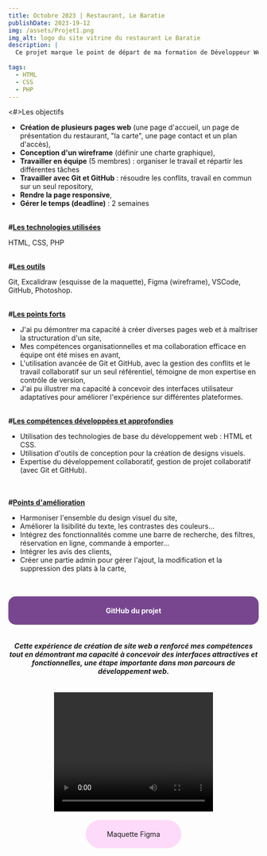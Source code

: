 ```yaml
---
title: Octobre 2023 | Restaurant, Le Baratie
publishDate: 2023-19-12
img: /assets/Projet1.png 
img_alt: logo du site vitrine du restaurant Le Baratie
description: |
  Ce projet marque le point de départ de ma formation de Développeur Web. L'objectif était de concevoir le site vitrine d'un restaurant fictif à travers plusieurs pages web. 
  
tags:
  - HTML
  - CSS
  - PHP
---
```



<<ustrong>#>Les objectifs</u></strong>

- <strong>Création de plusieurs pages web</strong> (une page d'accueil, un page de présentation du restaurant, "la carte", une page contact et un plan d'accès),
- <strong>Conception d'un wireframe</strong> (définir une charte graphique),
- <strong>Travailler en équipe</strong> (5 membres) : organiser le travail et répartir les différentes tâches
- <strong>Travailler avec Git et GitHub</strong> : résoudre les conflits, travail en commun sur un seul repository,
- <strong>Rendre la page responsive</strong>,
- <strong>Gérer le temps (deadline)</strong> : 2 semaines


<br>
<strong>#<u>Les technologies utilisées</u></strong>

HTML, CSS, PHP


<br>
<strong>#<u>Les outils</u></strong>

Git, Excalidraw (esquisse de la maquette), Figma (wireframe), VSCode, GitHub, Photoshop.

<br>
<strong>#<u>Les points forts</u></strong>

- J'ai pu démontrer ma capacité à créer diverses pages web et à maîtriser la structuration d'un site,
- Mes compétences organisationnelles et ma collaboration efficace en équipe ont été mises en avant,
- L'utilisation avancée de Git et GitHub, avec la gestion des conflits et le travail collaboratif sur un seul référentiel, témoigne de mon expertise en contrôle de version,
- J'ai pu illustrer ma capacité à concevoir des interfaces utilisateur adaptatives pour améliorer l'expérience sur différentes plateformes.

<br>
<strong>#<u>Les compétences développées et approfondies</u></strong><br>

- Utilisation des technologies de base du développement web : HTML et CSS.<br>
- Utilisation d'outils de conception pour la création de designs visuels.<br>
- Expertise du développement collaboratif, gestion de projet collaboratif (avec Git et GitHub).
<br>

<br>
<strong>#<u>Points d'amélioration</u></strong>

- Harmoniser l'ensemble du design visuel du site,
-  Améliorer la lisibilité du texte, les contrastes des couleurs...
- Intégrez des fonctionnalités comme une barre de recherche, des filtres, réservation en ligne, commande à emporter...
- Intégrer les avis des clients,
- Créer une partie admin pour gérer l'ajout, la modification et la suppression des plats à la carte,



<br>
<br>
<div style="background-color: #77468f; color: #ffffff; padding: 20px; border-radius: 15px; text-align: center;">
    <strong><a href="https://github.com/yoyodes1000/Projet-Resto-Baratie" target="_blank" rel="noopener noreferrer" style="color: #ffffff; text-decoration: none;">GitHub du projet</a></strong>
</div>

<br>

<br>
<strong><em><center>Cette expérience de création de site web a renforcé mes compétences tout en démontrant ma capacité à concevoir des interfaces attractives et fonctionnelles, une étape importante dans mon parcours de développement web.</em></strong><br>
<br>
<br>
<video width="320" height="240" controls>
  <source src="/assets/Projet_Baratie.mp4" type="video/mp4">
Votre navigateur ne prend pas en charge la vidéo.
</video><br>
<br>

<style>
    .maquette-div {
        background-color: rgba(253,152,239,0.35);
        color: #ffffff;
        padding: 20px;
        border-radius: 40px;
        text-align: center;
        width: 30%;
        margin: auto;
        transition: background-color 0.3s, color 0.3s;
        text-decoration: none;
    }

    .maquette-div a {
    /*color: inherit;*/
    text-decoration: none;
    }

    .maquette-div a:hover {
    text-decoration: none;
    }

    .maquette-div:hover {
        background-color: #ffffff;
        color: rgb(253,152,239);
        text-decoration: none;
    }
</style>

<div class="maquette-div">
    <a href="https://www.figma.com/file/ypcnBd04OCt4qacE9qm4bp/Restaurant-Le-Baratie?type=design&node-id=0-1&mode=design&t=QI1XaWt01opdlx16-0" target="_blank" rel="noopener noreferrer">Maquette Figma</a>
</div>


